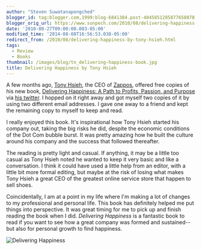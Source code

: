 ```yaml
---
author: "Steven Suwatanapongched"
blogger_id: tag:blogger.com,1999:blog-6841384.post-4045851285877658078
blogger_orig_url: https://www.sunpech.com/2010/08/delivering-happiness-by-tony-hsieh.html
date: '2010-08-27T09:00:00.003-05:00'
modified_time: '2014-08-08T16:56:53.038-05:00'
redirect_from: /2010/08/delivering-happiness-by-tony-hsieh.html
tags:
  - Review
  - Books
thumbnail: /images/blog/tn_delivering-happiness-book.jpg
title: Delivering Happiness by Tony Hsieh
---
```



A few months ago, [Tony Hsieh](https://en.wikipedia.org/wiki/Tony_Hsieh), the CEO of [Zappos](https://www.zappos.com/), offered free copies of his new book, [Delivering Happiness: A Path to Profits, Passion, and Purpose](https://www.amazon.com/Delivering-Happiness-Profits-Passion-Purpose/dp/0446563048?ie=UTF8&amp;tag=sunpech-20&amp;link_code=btl&amp;camp=213689&amp;creative=392969) via [his twitter](https://twitter.com/ZAPPOS).  I hopped on it right away and got myself two copies of it by using two different email addresses.  I gave one away to a friend and kept the remaining copy to myself to keep and read.

I really enjoyed this book.  It's inspirational how Tony Hsieh started his company out, taking the big risks he did, despite the economic conditions of the Dot Com bubble burst.  It was pretty amazing how he built the culture around his company and the success that followed thereafter.

The reading is pretty light and casual.  If anything, it may be a little too casual as Tony Hsieh noted he wanted to keep it very basic and like a conversation.  I think it could have used a little help from an editor, with a little bit more formal editing, but maybe at the risk of losing what makes Tony Hsieh a great CEO of the greatest online service store that happen to sell shoes.

Coincidentally, I am at a point in my life where I'm making a lot of changes to my professional and personal life.  This book has definitely helped me put things into perspective.  It was great timing for me to pick up and finish reading the book when I did.  *Delivering Happiness* is a fantastic book to read if you want to see how a great company was formed and sustained-- but also for personal growth to find happiness.

![Delivering Happiness](/images/blog/5139qwCfJmL.jpg)